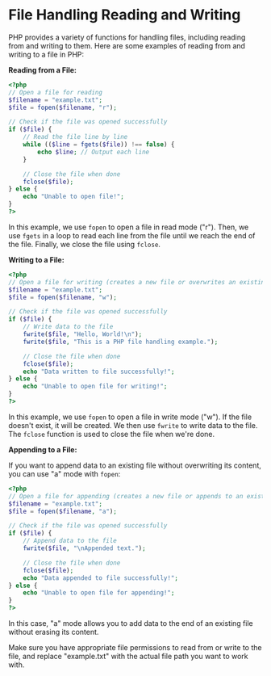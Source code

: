 # File Handling  Reading and Writing

PHP provides a variety of functions for handling files, including reading from and writing to them. Here are some examples of reading from and writing to a file in PHP:

**Reading from a File:**

```php
<?php
// Open a file for reading
$filename = "example.txt";
$file = fopen($filename, "r");

// Check if the file was opened successfully
if ($file) {
    // Read the file line by line
    while (($line = fgets($file)) !== false) {
        echo $line; // Output each line
    }

    // Close the file when done
    fclose($file);
} else {
    echo "Unable to open file!";
}
?>
```

In this example, we use `fopen` to open a file in read mode ("r"). Then, we use `fgets` in a loop to read each line from the file until we reach the end of the file. Finally, we close the file using `fclose`.

**Writing to a File:**

```php
<?php
// Open a file for writing (creates a new file or overwrites an existing one)
$filename = "example.txt";
$file = fopen($filename, "w");

// Check if the file was opened successfully
if ($file) {
    // Write data to the file
    fwrite($file, "Hello, World!\n");
    fwrite($file, "This is a PHP file handling example.");

    // Close the file when done
    fclose($file);
    echo "Data written to file successfully!";
} else {
    echo "Unable to open file for writing!";
}
?>
```

In this example, we use `fopen` to open a file in write mode ("w"). If the file doesn't exist, it will be created. We then use `fwrite` to write data to the file. The `fclose` function is used to close the file when we're done.

**Appending to a File:**

If you want to append data to an existing file without overwriting its content, you can use "a" mode with `fopen`:

```php
<?php
// Open a file for appending (creates a new file or appends to an existing one)
$filename = "example.txt";
$file = fopen($filename, "a");

// Check if the file was opened successfully
if ($file) {
    // Append data to the file
    fwrite($file, "\nAppended text.");

    // Close the file when done
    fclose($file);
    echo "Data appended to file successfully!";
} else {
    echo "Unable to open file for appending!";
}
?>
```

In this case, "a" mode allows you to add data to the end of an existing file without erasing its content.

Make sure you have appropriate file permissions to read from or write to the file, and replace "example.txt" with the actual file path you want to work with.
